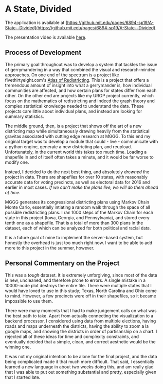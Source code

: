# A State, Divided

The application is available at [https://github.mit.edu/pages/6894-sp19/A-State--Divided](https://github.mit.edu/pages/6894-sp19/A-State--Divided). 

The presentation video is available [here](https://youtu.be/SGclzpQB_AQ). 

## Process of Development
The primary goal throughout was to develop a system that tackles the issue of gerrymandering in a way that combined the visual and research-minded approaches. On one end of the spectrum is a project like fivethirtyeight.com's [Atlas of Redistricting](https://projects.fivethirtyeight.com/redistricting-maps/). This is a project that offers a tremendous amount of insight into what a gerrymander is, how individual communities are affected, and how certain plans for states differ from each other. On the other end are projects like my UROP project currently, which focus on the mathematics of redistricting and indeed the graph theory and complex statistical knowledge needed to understand the data. These projects care little about individual plans, and instead are looking for summary statistics. 

The middle ground, then, is a project that shows off the art of a new districting map while simultaneously drawing heavily from the statistical gravitas associated with cutting edge research at MGGG. To this end my original target was to develop a module that could - live - communicate with a python engine, generate a new districting plan, and reupload. Unfortunately, in the current world this takes too much time. Loading a shapefile in and of itself often takes a minute, and it would be far worse to modify one. 

Instead, I decided to do the next best thing, and absolutely *drowned* the project in data. There are shapefiles for over 10 states, with reasonably accurate data for voting precincts, as well as electoral data for 2016 and earlier in most cases. *If we can't make the plans live, we will do them ahead of time.* 


MGGG generates its congressional districting plans using Markov Chain Monte Carlo, essentially intiating a random walk through the space of all possible redistricting plans. I ran 1000 steps of the Markov Chain for each state in this project (Iowa, Georgia, and Pennsylvania), and stored every tenth one as a shapefile. That is a total of more than 300 plans in the dataset, each of which can be analyzed for both political and racial data. 

It is a future goal of mine to implement the server-based system, but honestly the overhead is just too much right now. I want to be able to add more to this project in the summer, however. 

## Personal Commentary on the Project

This was a *tough* dataset. It is extremely unforgiving, since most of the data is new, uncleaned, and therefore prone to errors. A single mistake in a 10000-node plot destroys the entire file. There were multiple states that I would have loved to use in this study; Texas, North Carolina and Ohio come to mind. However, a few precincts were off in their shapefiles, so it became impossible to use them. 

There were many moments that I had to make judgement calls on what was the best path to take. Apart from actually connecting the visualization to a backend processor, I considered using data from multiple elections, having roads and maps underneath the districts, having the ability to zoom a la google maps, and showing the districts in order of partisanship on a chart. I rejected all of these ideas for time and complexity constraints, and eventually decided that a simple, clean, and correct aesthetic would be the winning one. 

It was not my original intention to be alone for the final project, and the data being complicated made it that much more difficult. That said, I essentially learned a new language in about two weeks doing this, and am really glad that I was able to put out something substantial and pretty, especially given that I started late. 